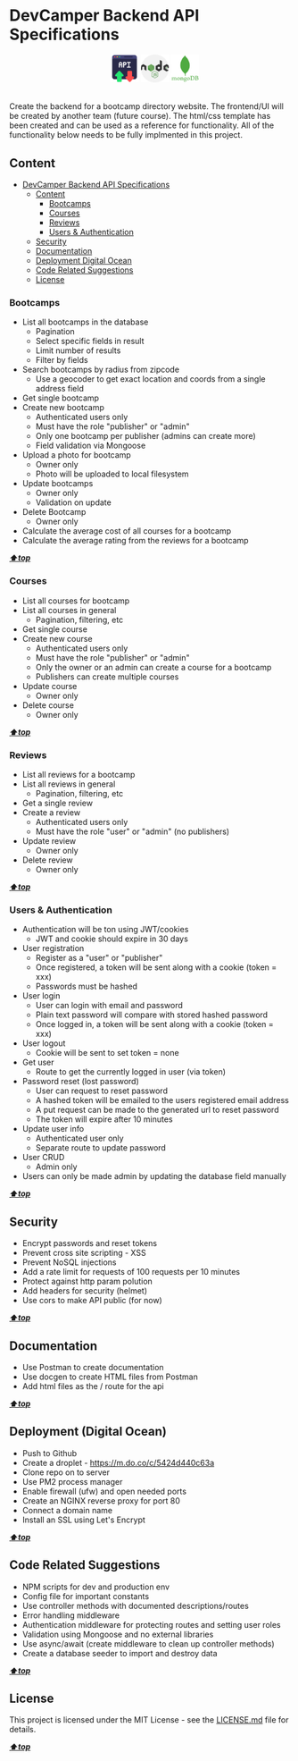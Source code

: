 # DevCamper Backend API Specifications

<div align="center" width=100%>
    &emsp;
    <img src="./dev-data/pic/api.png" alt="api" width=10%/></a>
    <img src="./dev-data/pic/nodejs.png" alt="nodejs" width=10%/></a>
    <img src="./dev-data/pic/mongodb.png" alt="mongodb" width=10%/></a>
</div>
<br>

Create the backend for a bootcamp directory website. The frontend/UI will be created by another team (future course). The html/css template has been created and can be used as a reference for functionality. All of the functionality below needs to be fully implmented in this project.

## Content

<!-- TOC -->

-   [DevCamper Backend API Specifications](#devcamper-backend-api-specifications)
    -   [Content](#content)
        -   [Bootcamps](#bootcamps)
        -   [Courses](#courses)
        -   [Reviews](#reviews)
        -   [Users & Authentication](#users--authentication)
    -   [Security](#security)
    -   [Documentation](#documentation)
    -   [Deployment Digital Ocean](#deployment-digital-ocean)
    -   [Code Related Suggestions](#code-related-suggestions)
    -   [License](#license)

<!-- /TOC -->

### Bootcamps

-   List all bootcamps in the database
    -   Pagination
    -   Select specific fields in result
    -   Limit number of results
    -   Filter by fields
-   Search bootcamps by radius from zipcode
    -   Use a geocoder to get exact location and coords from a single address field
-   Get single bootcamp
-   Create new bootcamp
    -   Authenticated users only
    -   Must have the role "publisher" or "admin"
    -   Only one bootcamp per publisher (admins can create more)
    -   Field validation via Mongoose
-   Upload a photo for bootcamp
    -   Owner only
    -   Photo will be uploaded to local filesystem
-   Update bootcamps
    -   Owner only
    -   Validation on update
-   Delete Bootcamp
    -   Owner only
-   Calculate the average cost of all courses for a bootcamp
-   Calculate the average rating from the reviews for a bootcamp

**_[⬆️top](#content)_**

### Courses

-   List all courses for bootcamp
-   List all courses in general
    -   Pagination, filtering, etc
-   Get single course
-   Create new course
    -   Authenticated users only
    -   Must have the role "publisher" or "admin"
    -   Only the owner or an admin can create a course for a bootcamp
    -   Publishers can create multiple courses
-   Update course
    -   Owner only
-   Delete course
    -   Owner only

**_[⬆️top](#content)_**

### Reviews

-   List all reviews for a bootcamp
-   List all reviews in general
    -   Pagination, filtering, etc
-   Get a single review
-   Create a review
    -   Authenticated users only
    -   Must have the role "user" or "admin" (no publishers)
-   Update review
    -   Owner only
-   Delete review
    -   Owner only

**_[⬆️top](#content)_**

### Users & Authentication

-   Authentication will be ton using JWT/cookies
    -   JWT and cookie should expire in 30 days
-   User registration
    -   Register as a "user" or "publisher"
    -   Once registered, a token will be sent along with a cookie (token = xxx)
    -   Passwords must be hashed
-   User login
    -   User can login with email and password
    -   Plain text password will compare with stored hashed password
    -   Once logged in, a token will be sent along with a cookie (token = xxx)
-   User logout
    -   Cookie will be sent to set token = none
-   Get user
    -   Route to get the currently logged in user (via token)
-   Password reset (lost password)
    -   User can request to reset password
    -   A hashed token will be emailed to the users registered email address
    -   A put request can be made to the generated url to reset password
    -   The token will expire after 10 minutes
-   Update user info
    -   Authenticated user only
    -   Separate route to update password
-   User CRUD
    -   Admin only
-   Users can only be made admin by updating the database field manually

**_[⬆️top](#content)_**

## Security

-   Encrypt passwords and reset tokens
-   Prevent cross site scripting - XSS
-   Prevent NoSQL injections
-   Add a rate limit for requests of 100 requests per 10 minutes
-   Protect against http param polution
-   Add headers for security (helmet)
-   Use cors to make API public (for now)

**_[⬆️top](#content)_**

## Documentation

-   Use Postman to create documentation
-   Use docgen to create HTML files from Postman
-   Add html files as the / route for the api

**_[⬆️top](#content)_**

## Deployment (Digital Ocean)

-   Push to Github
-   Create a droplet - https://m.do.co/c/5424d440c63a
-   Clone repo on to server
-   Use PM2 process manager
-   Enable firewall (ufw) and open needed ports
-   Create an NGINX reverse proxy for port 80
-   Connect a domain name
-   Install an SSL using Let's Encrypt

**_[⬆️top](#content)_**

## Code Related Suggestions

-   NPM scripts for dev and production env
-   Config file for important constants
-   Use controller methods with documented descriptions/routes
-   Error handling middleware
-   Authentication middleware for protecting routes and setting user roles
-   Validation using Mongoose and no external libraries
-   Use async/await (create middleware to clean up controller methods)
-   Create a database seeder to import and destroy data

**_[⬆️top](#content)_**

## License

This project is licensed under the MIT License - see the [LICENSE.md](LICENSE.md) file for details.

**_[⬆️top](#content)_**

